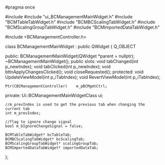 #pragma once

#include <QWidget>
#include "ui_BCManagementMainWidget.h"
#include "BCMTableTabWidget.h"
#include "BCMBCScalingTabWidget.h"
#include "BCMScalingGroupTabWidget.h"
#include "BCMImportedDataTabWidget.h"

#include <BCManagementController.h>

class BCManagementMainWidget : public QWidget
{
	Q_OBJECT

public:
	BCManagementMainWidget(QWidget *parent = nullptr);
	~BCManagementMainWidget();
public slots:
	void tabChanged(int p_newIndex);
	void tabClicked(int p_newIndex);
	void bttnApplyChangesClicked();
	void closeRequested();
protected:
	void UpdateViewModel(int p_iTabIndex);
	void RevertViewModel(int p_iTabIndex);

	Ptr(CBCManagementController)	m_pBCMgmtCtrl;

private:
	Ui::BCManagementMainWidgetClass ui;

	//m_prevIndex is used to get the previous tab when changing the current tab
	int m_prevIndex;

	//flag to ignore change signal
	bool m_bIgnoreChangeSignal = false;

	BCMTableTabWidget* bcTableTab;
	BCMBCScalingTabWidget* bcScalingTab;
	BCMScalingGroupTabWidget* scalingGroupTab;
	BCMImportedDataTabWidget* importedDataTab;
};
